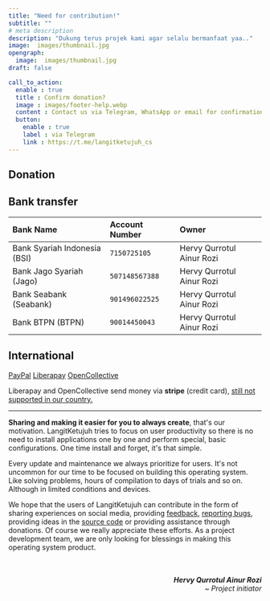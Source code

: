 ```yaml
---
title: "Need for contribution!"
subtitle: ""
# meta description
description: "Dukung terus projek kami agar selalu bermanfaat yaa.."
image:  images/thumbnail.jpg
opengraph:
  image:  images/thumbnail.jpg
draft: false

call_to_action:
  enable : true
  title : Confirm donation?
  image : images/footer-help.webp
  content : Contact us via Telegram, WhatsApp or email for confirmation.
  button:
    enable : true
    label : via Telegram
    link : https://t.me/langitketujuh_cs
---
```


## Donation

## Bank transfer

| Bank Name | Account Number | Owner |
| :--------- | :--- | :---- |
| Bank Syariah Indonesia (BSI) | `7150725105` | Hervy Qurrotul Ainur Rozi |
| Bank Jago Syariah (Jago)| `507148567388` | Hervy Qurrotul Ainur Rozi |
| Bank Seabank (Seabank) | `901496022525` | Hervy Qurrotul Ainur Rozi |
| Bank BTPN (BTPN) | `90014450043` | Hervy Qurrotul Ainur Rozi |

## International

<div class="row text-md-left">
  <div class="col-lg-8">
    <a href="https://www.paypal.com/paypalme/hervyqa" target="_blank" class="btn btn-lg btn-outline-primary">PayPal</a>
    <a href="https://liberapay.com/langitketujuh" target="_blank" class="btn btn-lg btn-outline-primary disabled">Liberapay</a>
    <a href="https://opencollective.com/langitketujuh" target="_blank" class="btn btn-lg btn-outline-primary disabled">OpenCollective</a>
  </div>
  <div class="col-lg-10">
    <p>Liberapay and OpenCollective send money via <b>stripe</b> (credit card), <a href="https://support.stripe.com/questions/requirements-to-open-a-stripe-account-in-indonesia">still not supported in our country.</a>
    </p>
  </div>
</div>

<!--## Scan E-Wallet (indonesia)

<div class="row text-md-left">
  <div class="col-lg-5">
    <img src="/images/qrcode-qris.webp" alt="" class="img-fluid">
  </div>
  <div class="col-lg-7">
    <p>Supports payments with QRIS, Mobile E-Banking, E-Wallets such as Shopee Pay, OVO, GoPay, LinkAja, DANA, WeChat Pay, Jenius and other E-wallets. (NMID: ID (indonesia)1021067117882)</p>
  </div>
</div>-->

<hr>

**Sharing and making it easier for you to always create**, that's our motivation. LangitKetujuh tries to focus on user productivity so there is no need to install applications one by one and perform special, basic configurations. One time install and forget, it's that simple.

Every update and maintenance we always prioritize for users. It's not uncommon for our time to be focused on building this operating system. Like solving problems, hours of compilation to days of trials and so on. Although in limited conditions and devices.

We hope that the users of LangitKetujuh can contribute in the form of sharing experiences on social media, providing [feedback](/feedback), [reporting bugs](/let-us-know), providing ideas in the [source code](https://gitlab.com/langitketujuh) or providing assistance through donations. Of course we really appreciate these efforts. As a project development team, we are only looking for blessings in making this operating system product.

<br>
<br>
<div style="text-align: right"><b><i>Hervy Qurrotul Ainur Rozi</b></i></div>
<div style="text-align: right"><i>~ Project initiator</i></div>
